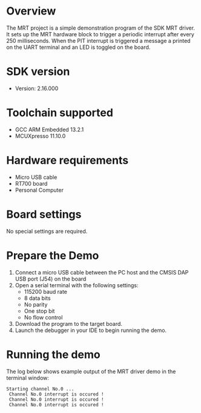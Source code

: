 Overview
========
The MRT project is a simple demonstration program of the SDK MRT driver. It sets up the MRT
hardware block to trigger a periodic interrupt after every 250 milliseconds. When the PIT interrupt is triggered
a message a printed on the UART terminal and an LED is toggled on the board.

SDK version
===========
- Version: 2.16.000

Toolchain supported
===================
- GCC ARM Embedded  13.2.1
- MCUXpresso  11.10.0

Hardware requirements
=====================
- Micro USB cable
- RT700 board
- Personal Computer

Board settings
==============
No special settings are required.

Prepare the Demo
================
1.  Connect a micro USB cable between the PC host and the CMSIS DAP USB port (J54) on the board
2.  Open a serial terminal with the following settings:
    - 115200 baud rate
    - 8 data bits
    - No parity
    - One stop bit
    - No flow control
3.  Download the program to the target board.
4.  Launch the debugger in your IDE to begin running the demo.

Running the demo
================
The log below shows example output of the MRT driver demo in the terminal window:
~~~~~~~~~~~~~~~~~~~~~~~~~~~~~~~~~~~
Starting channel No.0 ...
 Channel No.0 interrupt is occured !
 Channel No.0 interrupt is occured !
 Channel No.0 interrupt is occured !
~~~~~~~~~~~~~~~~~~~~~~~~~~~~~~~~~~~
